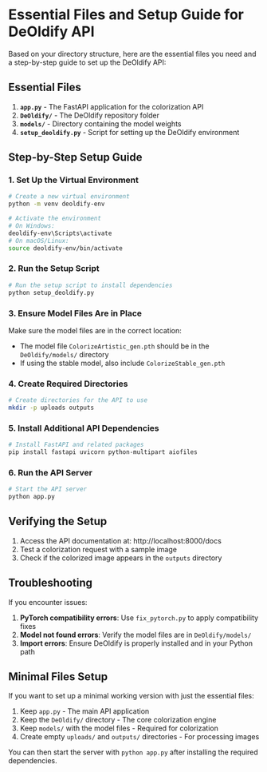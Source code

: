 # Essential Files and Setup Guide for DeOldify API

Based on your directory structure, here are the essential files you need and a step-by-step guide to set up the DeOldify API:

## Essential Files

1. **`app.py`** - The FastAPI application for the colorization API
2. **`DeOldify/`** - The DeOldify repository folder
3. **`models/`** - Directory containing the model weights
4. **`setup_deoldify.py`** - Script for setting up the DeOldify environment

## Step-by-Step Setup Guide

### 1. Set Up the Virtual Environment

```bash
# Create a new virtual environment
python -m venv deoldify-env

# Activate the environment
# On Windows:
deoldify-env\Scripts\activate
# On macOS/Linux:
source deoldify-env/bin/activate
```

### 2. Run the Setup Script

```bash
# Run the setup script to install dependencies
python setup_deoldify.py
```

### 3. Ensure Model Files Are in Place

Make sure the model files are in the correct location:
- The model file `ColorizeArtistic_gen.pth` should be in the `DeOldify/models/` directory
- If using the stable model, also include `ColorizeStable_gen.pth`

### 4. Create Required Directories

```bash
# Create directories for the API to use
mkdir -p uploads outputs
```

### 5. Install Additional API Dependencies

```bash
# Install FastAPI and related packages
pip install fastapi uvicorn python-multipart aiofiles
```

### 6. Run the API Server

```bash
# Start the API server
python app.py
```

## Verifying the Setup

1. Access the API documentation at: http://localhost:8000/docs
2. Test a colorization request with a sample image
3. Check if the colorized image appears in the `outputs` directory

## Troubleshooting

If you encounter issues:

1. **PyTorch compatibility errors**: Use `fix_pytorch.py` to apply compatibility fixes
2. **Model not found errors**: Verify the model files are in `DeOldify/models/`
3. **Import errors**: Ensure DeOldify is properly installed and in your Python path

## Minimal Files Setup

If you want to set up a minimal working version with just the essential files:

1. Keep `app.py` - The main API application
2. Keep the `DeOldify/` directory - The core colorization engine
3. Keep `models/` with the model files - Required for colorization
4. Create empty `uploads/` and `outputs/` directories - For processing images

You can then start the server with `python app.py` after installing the required dependencies.